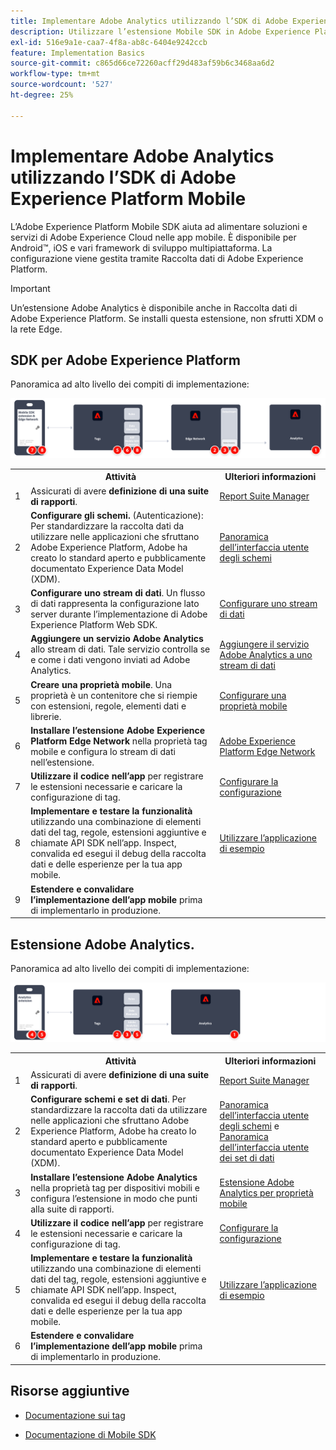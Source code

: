 ```yaml
---
title: Implementare Adobe Analytics utilizzando l’SDK di Adobe Experience Platform Mobile
description: Utilizzare l’estensione Mobile SDK in Adobe Experience Platform Data Collection per inviare dati ad Adobe Analytics.
exl-id: 516e9a1e-caa7-4f8a-ab8c-6404e9242ccb
feature: Implementation Basics
source-git-commit: c865d66ce72260acff29d483af59b6c3468aa6d2
workflow-type: tm+mt
source-wordcount: '527'
ht-degree: 25%

---
```


# Implementare Adobe Analytics utilizzando l’SDK di Adobe Experience Platform Mobile

L’Adobe Experience Platform Mobile SDK aiuta ad alimentare soluzioni e servizi di Adobe Experience Cloud nelle app mobile. È disponibile per Android™, iOS e vari framework di sviluppo multipiattaforma. La configurazione viene gestita tramite Raccolta dati di Adobe Experience Platform.

>[!IMPORTANT]
>
>Un’estensione Adobe Analytics è disponibile anche in Raccolta dati di Adobe Experience Platform. Se installi questa estensione, non sfrutti XDM o la rete Edge.

## SDK per Adobe Experience Platform

Panoramica ad alto livello dei compiti di implementazione:

![Adobe Analytics utilizzando il flusso di lavoro dell’estensione Analytics](../../assets/mobilesdk-annotated.png)

<table style="width:100%">

<tr>
<th style="width:5%"></th><th style="width:60%"><b>Attività</b></th><th style="width:35%"><b>Ulteriori informazioni</b></th>
</tr>

<tr>
<td>1</td>
<td>Assicurati di avere <b>definizione di una suite di rapporti</b>.</td>
<td><a href="../../../admin/admin/c-manage-report-suites/report-suites-admin.md">Report Suite Manager</a></td>
</tr>

<tr>
<td>2</td>
<td><b>Configurare gli schemi.</b> (Autenticazione): Per standardizzare la raccolta dati da utilizzare nelle applicazioni che sfruttano Adobe Experience Platform, Adobe ha creato lo standard aperto e pubblicamente documentato Experience Data Model (XDM).</td>
<td><a href="https://experienceleague.adobe.com/docs/experience-platform/xdm/ui/overview.html?lang=it">Panoramica dell’interfaccia utente degli schemi</a></td>
</tr>

<tr>
<td>3</td>
<td><b>Configurare uno stream di dati</b>. Un flusso di dati rappresenta la configurazione lato server durante l’implementazione di Adobe Experience Platform Web SDK.</td>
<td><a href="https://experienceleague.adobe.com/docs/experience-platform/edge/datastreams/configure.html?lang=en">Configurare uno stream di dati<a></td> 
</tr>

<td>4</td>
<td><b>Aggiungere un servizio Adobe Analytics</b> allo stream di dati. Tale servizio controlla se e come i dati vengono inviati ad Adobe Analytics.</td>
<td><a href="https://experienceleague.adobe.com/docs/experience-platform/edge/datastreams/configure.html?lang=en#analytics">Aggiungere il servizio Adobe Analytics a uno stream di dati</a></td>
</tr>

<tr>
<td>5</td>
<td><b>Creare una proprietà mobile</b>. Una proprietà è un contenitore che si riempie con estensioni, regole, elementi dati e librerie.</td>
<td><a href="https://developer.adobe.com/client-sdks/documentation/getting-started/create-a-mobile-property/">Configurare una proprietà mobile</a></tr>

<tr>
<td>6</td>
<td><b>Installare l’estensione Adobe Experience Platform Edge Network</b> nella proprietà tag mobile e configura lo stream di dati nell’estensione.</td>
<td><a href="https://developer.adobe.com/client-sdks/documentation/edge-network/">Adobe Experience Platform Edge Network</a>
</tr>

<tr>
<td>7</td>
<td><b>Utilizzare il codice nell’app</b> per registrare le estensioni necessarie e caricare la configurazione di tag.</td>
<td><a href="https://developer.adobe.com/client-sdks/documentation/user-guides/getting-started-with-platform/overview/#set-up-the-configuration">Configurare la configurazione</a></td>
</tr>

<tr>
<td>8</td>
<td><b>Implementare e testare la funzionalità</b> utilizzando una combinazione di elementi dati del tag, regole, estensioni aggiuntive e chiamate API SDK nell’app. Inspect, convalida ed esegui il debug della raccolta dati e delle esperienze per la tua app mobile.</td>
<td><a href="https://developer.adobe.com/client-sdks/documentation/user-guides/getting-started-with-platform/overview/#use-the-sample-application">Utilizzare l’applicazione di esempio</a>
</tr>

<tr>
<td>9</td>
<td><b>Estendere e convalidare l’implementazione dell’app mobile</b> prima di implementarlo in produzione.</td>
<td></td> 
</tr>

</table>


## Estensione Adobe Analytics.

Panoramica ad alto livello dei compiti di implementazione:

![Adobe Analytics utilizzando il flusso di lavoro dell’estensione Analytics](../../assets/mobilesdk-analytics-annotated.png)

<table style="width:100%">

<tr>
<th style="width:5%"></th><th style="width:60%"><b>Attività</b></th><th style="width:35%"><b>Ulteriori informazioni</b></th>
</tr>

<tr>
<td>1</td>
<td>Assicurati di avere <b>definizione di una suite di rapporti</b>.</td>
<td><a href="../../../admin/admin/c-manage-report-suites/report-suites-admin.md">Report Suite Manager</a></td>
</tr>

<tr>
<td>2</td>
<td><b>Configurare schemi e set di dati</b>. Per standardizzare la raccolta dati da utilizzare nelle applicazioni che sfruttano Adobe Experience Platform, Adobe ha creato lo standard aperto e pubblicamente documentato Experience Data Model (XDM).</td>
<td><a href="https://experienceleague.adobe.com/docs/experience-platform/xdm/ui/overview.html?lang=it">Panoramica dell’interfaccia utente degli schemi</a> e <a href="https://experienceleague.adobe.com/docs/experience-platform/catalog/datasets/user-guide.html?lang=en">Panoramica dell’interfaccia utente dei set di dati</a></td>
</tr>

<tr>
<td>3</td>
<td><b>Installare l’estensione Adobe Analytics</b> nella proprietà tag per dispositivi mobili e configura l’estensione in modo che punti alla suite di rapporti.</td>
<td><a href="https://developer.adobe.com/client-sdks/documentation/adobe-analytics/">Estensione Adobe Analytics per proprietà mobile</a>
</tr>

<tr>
<td>4</td>
<td><b>Utilizzare il codice nell’app</b> per registrare le estensioni necessarie e caricare la configurazione di tag.</td>
<td><a href="https://developer.adobe.com/client-sdks/documentation/user-guides/getting-started-with-platform/overview/#set-up-the-configuration">Configurare la configurazione</a></td>
</tr>

<tr>
<td>5</td>
<td><b>Implementare e testare la funzionalità</b> utilizzando una combinazione di elementi dati del tag, regole, estensioni aggiuntive e chiamate API SDK nell’app. Inspect, convalida ed esegui il debug della raccolta dati e delle esperienze per la tua app mobile.</td>
<td><a href="https://developer.adobe.com/client-sdks/documentation/user-guides/getting-started-with-platform/overview/#use-the-sample-application">Utilizzare l’applicazione di esempio</a>
</tr>

<tr>
<td>6</td>
<td><b>Estendere e convalidare l’implementazione dell’app mobile</b> prima di implementarlo in produzione.</td>
<td></td> 
</tr>

</table>

## Risorse aggiuntive

- [Documentazione sui tag](https://experienceleague.adobe.com/docs/experience-platform/tags/home.html#)

- [Documentazione di Mobile SDK](https://developer.adobe.com/client-sdks/documentation/)
